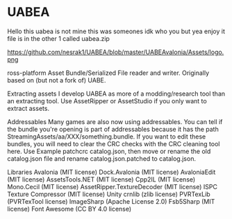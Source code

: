 # UABEA

Hello this uabea is not mine this was someones idk who you but yea enjoy it file is in the other 1 called uabea.zip

https://github.com/nesrak1/UABEA/blob/master/UABEAvalonia/Assets/logo.png

ross-platform Asset Bundle/Serialized File reader and writer. Originally based on (but not a fork of) UABE.

Extracting assets
I develop UABEA as more of a modding/research tool than an extracting tool. Use AssetRipper or AssetStudio if you only want to extract assets.

Addressables
Many games are also now using addressables. You can tell if the bundle you're opening is part of addressables because it has the path StreamingAssets/aa/XXX/something.bundle. If you want to edit these bundles, you will need to clear the CRC checks with the CRC cleaning tool here. Use Example patchcrc catalog.json, then move or rename the old catalog.json file and rename catalog.json.patched to catalog.json.

Libraries
Avalonia (MIT license)
Dock.Avalonia (MIT license)
AvaloniaEdit (MIT license)
AssetsTools.NET (MIT license)
Cpp2IL (MIT license)
Mono.Cecil (MIT license)
AssetRipper.TextureDecoder (MIT license)
ISPC Texture Compressor (MIT license)
Unity crnlib (zlib license)
PVRTexLib (PVRTexTool license)
ImageSharp (Apache License 2.0)
Fsb5Sharp (MIT license)
Font Awesome (CC BY 4.0 license)

